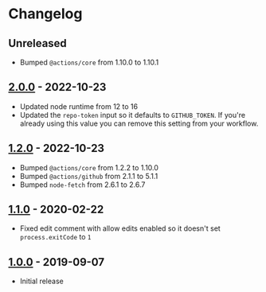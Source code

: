 # Changelog

## Unreleased

- Bumped `@actions/core` from 1.10.0 to 1.10.1

## [2.0.0](https://github.com/xt0rted/slash-command-action/compare/v1.2.0...v2.0.0) - 2022-10-23

- Updated node runtime from 12 to 16
- Updated the `repo-token` input so it defaults to `GITHUB_TOKEN`. If you're already using this value you can remove this setting from your workflow.

## [1.2.0](https://github.com/xt0rted/slash-command-action/compare/v1.1.0...v1.2.0) - 2022-10-23

- Bumped `@actions/core` from 1.2.2 to 1.10.0
- Bumped `@actions/github` from 2.1.1 to 5.1.1
- Bumped `node-fetch` from 2.6.1 to 2.6.7

## [1.1.0](https://github.com/xt0rted/slash-command-action/compare/v1.0.0...v1.1.0) - 2020-02-22

- Fixed edit comment with allow edits enabled so it doesn't set `process.exitCode` to `1`

## [1.0.0](https://github.com/xt0rted/slash-command-action/releases/tag/v1.0.0) - 2019-09-07

- Initial release

